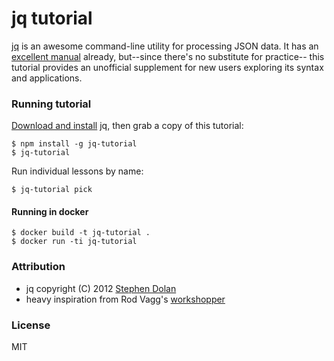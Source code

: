 # jq tutorial

[jq][0] is an awesome command-line utility for processing JSON data. It has an
[excellent manual][1] already, but--since there's no substitute for practice--
this tutorial provides an unofficial supplement for new users exploring its syntax
and applications.

### Running tutorial

[Download and install][2] jq, then grab a copy of this tutorial:

    $ npm install -g jq-tutorial
    $ jq-tutorial

Run individual lessons by name:

    $ jq-tutorial pick

#### Running in docker

    $ docker build -t jq-tutorial .
    $ docker run -ti jq-tutorial

### Attribution

  * jq copyright (C) 2012 [Stephen Dolan][3]
  * heavy inspiration from Rod Vagg's [workshopper][4]

### License

MIT

[0]: http://stedolan.github.io/jq "jq"
[1]: http://stedolan.github.io/jq/manual "jq Manual"
[2]: http://stedolan.github.io/jq/download/ "Download jq"
[3]: https://github.com/stedolan
[4]: https://github.com/rvagg/workshopper "Workshopper"

